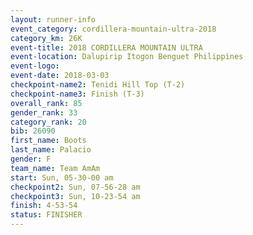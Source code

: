 ```yaml
---
layout: runner-info 
event_category: cordillera-mountain-ultra-2018 
category_km: 26K 
event-title: 2018 CORDILLERA MOUNTAIN ULTRA 
event-location: Dalupirip Itogon Benguet Philippines 
event-logo: 
event-date: 2018-03-03 
checkpoint-name2: Tenidi Hill Top (T-2) 
checkpoint-name3: Finish (T-3) 
overall_rank: 85
gender_rank: 33
category_rank: 20
bib: 26090
first_name: Boots
last_name: Palacio
gender: F
team_name: Team AmAm
start: Sun, 05-30-00 am
checkpoint2: Sun, 07-56-28 am
checkpoint3: Sun, 10-23-54 am
finish: 4-53-54
status: FINISHER
---
```

